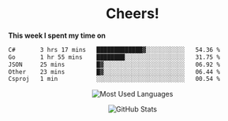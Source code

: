 <h1 align="center">Cheers!</h1>

**This week I spent my time on**
<!--START_SECTION:waka-->

```txt
C#       3 hrs 17 mins   █████████████▓░░░░░░░░░░░   54.36 %
Go       1 hr 55 mins    ████████░░░░░░░░░░░░░░░░░   31.75 %
JSON     25 mins         █▓░░░░░░░░░░░░░░░░░░░░░░░   06.92 %
Other    23 mins         █▓░░░░░░░░░░░░░░░░░░░░░░░   06.44 %
Csproj   1 min           ░░░░░░░░░░░░░░░░░░░░░░░░░   00.54 %
```

<!--END_SECTION:waka-->

<p align="center"><img src="https://github-readme-stats.vercel.app/api/top-langs/?username=thnkrn&layout=compact&hide=html&theme=tokyonight" alt="Most Used Languages" /></p>

<p align="center"><img src="https://github-readme-stats.vercel.app/api?username=thnkrn&show_icons=true&count_private=true&theme=tokyonight&show=reviews&hide_rank=false&rank_icon=github" alt="GitHub Stats" /></p>

<!-- <p align="center"><a href="https://wakatime.com"><img src="https://wakatime.com/share/@thnkrn/40092326-d1bd-471b-89da-9a7c63939402.png" /></p>
 -->
